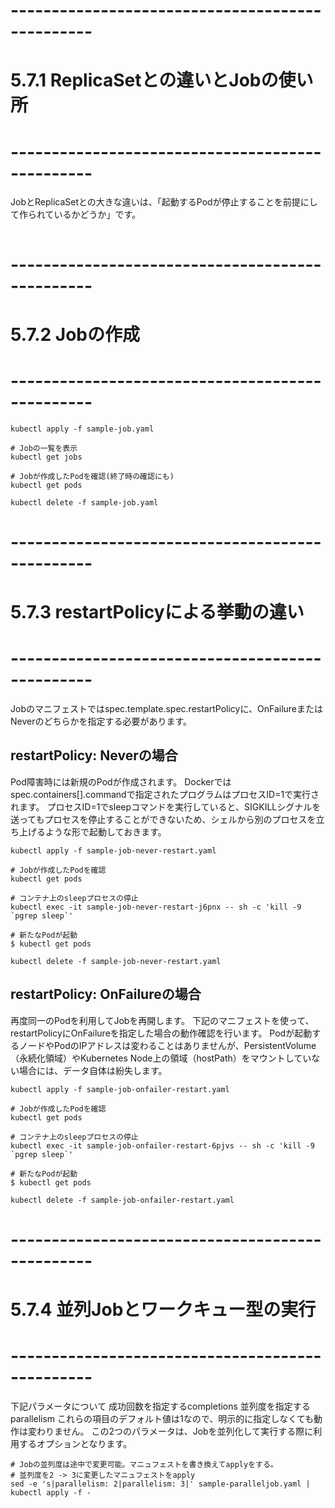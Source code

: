 # ------------------------------------------------
# 5.7.1 ReplicaSetとの違いとJobの使い所
# ------------------------------------------------

JobとReplicaSetとの大きな違いは、「起動するPodが停止することを前提にして作られているかどうか」です。

```kubectl
```


# ------------------------------------------------
# 5.7.2 Jobの作成
# ------------------------------------------------
```kubectl
kubectl apply -f sample-job.yaml

# Jobの一覧を表示
kubectl get jobs

# Jobが作成したPodを確認(終了時の確認にも)
kubectl get pods

kubectl delete -f sample-job.yaml
```


# ------------------------------------------------
# 5.7.3 restartPolicyによる挙動の違い
# ------------------------------------------------
Jobのマニフェストではspec.template.spec.restartPolicyに、OnFailureまたはNeverのどちらかを指定する必要があります。

## restartPolicy: Neverの場合
Pod障害時には新規のPodが作成されます。
Dockerではspec.containers[].commandで指定されたプログラムはプロセスID=1で実行されます。
プロセスID=1でsleepコマンドを実行していると、SIGKILLシグナルを送ってもプロセスを停止することができないため、シェルから別のプロセスを立ち上げるような形で起動しておきます。

```kubectl
kubectl apply -f sample-job-never-restart.yaml

# Jobが作成したPodを確認
kubectl get pods

# コンテナ上のsleepプロセスの停止
kubectl exec -it sample-job-never-restart-j6pnx -- sh -c 'kill -9 `pgrep sleep`'

# 新たなPodが起動
$ kubectl get pods

kubectl delete -f sample-job-never-restart.yaml
```

## restartPolicy: OnFailureの場合
再度同一のPodを利用してJobを再開します。
下記のマニフェストを使って、restartPolicyにOnFailureを指定した場合の動作確認を行います。
Podが起動するノードやPodのIPアドレスは変わることはありませんが、PersistentVolume（永続化領域）やKubernetes Node上の領域（hostPath）をマウントしていない場合には、データ自体は紛失します。

```kubectl
kubectl apply -f sample-job-onfailer-restart.yaml

# Jobが作成したPodを確認
kubectl get pods

# コンテナ上のsleepプロセスの停止
kubectl exec -it sample-job-onfailer-restart-6pjvs -- sh -c 'kill -9 `pgrep sleep`'

# 新たなPodが起動
$ kubectl get pods

kubectl delete -f sample-job-onfailer-restart.yaml
```

# ------------------------------------------------
# 5.7.4 並列Jobとワークキュー型の実行
# ------------------------------------------------

下記パラメータについて
  成功回数を指定するcompletions
  並列度を指定するparallelism
これらの項目のデフォルト値は1なので、明示的に指定しなくても動作は変わりません。
この2つのパラメータは、Jobを並列化して実行する際に利用するオプションとなります。


```kubectl
# Jobの並列度は途中で変更可能。マニュフェストを書き換えてapplyをする。
# 並列度を2 -> 3に変更したマニュフェストをapply
sed -e 's|parallelism: 2|parallelism: 3|' sample-paralleljob.yaml | kubectl apply -f -
```



